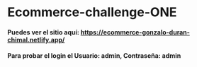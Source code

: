 # Ecommerce-challenge-ONE

#### Puedes ver el sitio aquí: https://ecommerce-gonzalo-duran-chimal.netlify.app/
#### Para probar el login el Usuario: admin, Contraseña: admin
